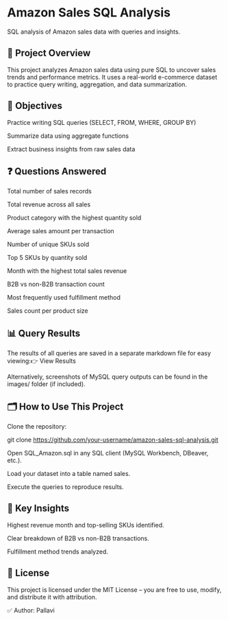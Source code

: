 # Amazon Sales SQL Analysis
SQL analysis of Amazon sales data with queries and insights.

## 📌 Project Overview

This project analyzes Amazon sales data using pure SQL to uncover sales trends and performance metrics. It uses a real-world e-commerce dataset to practice query writing, aggregation, and data summarization.

## 🎯 Objectives

Practice writing SQL queries (SELECT, FROM, WHERE, GROUP BY)

Summarize data using aggregate functions

Extract business insights from raw sales data

## ❓ Questions Answered

Total number of sales records

Total revenue across all sales

Product category with the highest quantity sold

Average sales amount per transaction

Number of unique SKUs sold

Top 5 SKUs by quantity sold

Month with the highest total sales revenue

B2B vs non-B2B transaction count

Most frequently used fulfillment method

Sales count per product size

## 📊 Query Results

The results of all queries are saved in a separate markdown file for easy viewing:👉 View Results

Alternatively, screenshots of MySQL query outputs can be found in the images/ folder (if included).

## 🗂️ How to Use This Project

Clone the repository:

git clone https://github.com/your-username/amazon-sales-sql-analysis.git

Open SQL_Amazon.sql in any SQL client (MySQL Workbench, DBeaver, etc.).

Load your dataset into a table named sales.

Execute the queries to reproduce results.

## 🚀 Key Insights

Highest revenue month and top-selling SKUs identified.

Clear breakdown of B2B vs non-B2B transactions.

Fulfillment method trends analyzed.

## 📜 License

This project is licensed under the MIT License – you are free to use, modify, and distribute it with attribution.

✅ Author: Pallavi 


